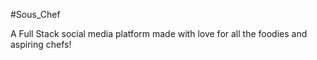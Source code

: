#Sous_Chef

A Full Stack social media platform made with love for all the foodies and aspiring chefs!


